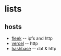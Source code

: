 # lists

## hosts

* [fleek](https://fleek.co/) -- ipfs and http
* [vercel](https://vercel.com/) -- http
* [hashbase](https://hashbase.io/) -- dat & http

